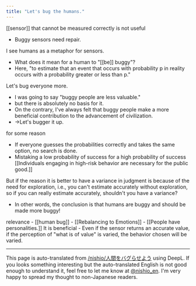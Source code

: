 ```yaml
---
title: "Let's bug the humans."
---
```


[[sensor]] that cannot be measured correctly is not useful
- Buggy sensors need repair.

I see humans as a metaphor for sensors.
- What does it mean for a human to "[[be]] buggy"?
- Here, "to estimate that an event that occurs with probability p in reality occurs with a probability greater or less than p."

Let's bug everyone more.
- I was going to say "buggy people are less valuable."
- but there is absolutely no basis for it.
- On the contrary, I've always felt that buggy people make a more beneficial contribution to the advancement of civilization.
- →Let's bugger it up.

for some reason
- If everyone guesses the probabilities correctly and takes the same option, no search is done.
- Mistaking a low probability of success for a high probability of success [[Individuals engaging in high-risk behavior are necessary for the public good.]]

But if the reason it is better to have a variance in judgment is because of the need for exploration, i.e., you can't estimate accurately without exploration, so if you can really estimate accurately, shouldn't you have a variance?
- In other words, the conclusion is that humans are buggy and should be made more buggy!

relevance
    - [[human bug]]
    - [[Rebalancing to Emotions]]
    - [[People have personalities.]] It is beneficial
    - Even if the sensor returns an accurate value, if the perception of "what is of value" is varied, the behavior chosen will be varied.

---
This page is auto-translated from [/nishio/人間をバグらせよう](https://scrapbox.io/nishio/人間をバグらせよう) using DeepL. If you looks something interesting but the auto-translated English is not good enough to understand it, feel free to let me know at [@nishio_en](https://twitter.com/nishio_en). I'm very happy to spread my thought to non-Japanese readers.